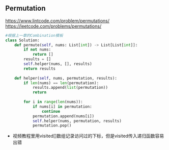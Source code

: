 ## Permutation 
https://www.lintcode.com/problem/permutations/
https://leetcode.com/problems/permutations/

```py
#根据上一章的Combination模板
class Solution:
    def permute(self, nums: List[int]) -> List[List[int]]:
        if not nums:
            return []
        results = []
        self.helper(nums, [], results)
        return results
    
    def helper(self, nums, permutation, results):
        if len(nums) == len(permutation):
            results.append(list(permutation))
            return
        
        for i in range(len(nums)):
            if nums[i] in permutation:
                continue
            permutation.append(nums[i])
            self.helper(nums, permutation, results)
            permutation.pop()        
```
- 视频教程里用visited[]数组记录访问过的下标，但是visited传入递归函数容易出错
